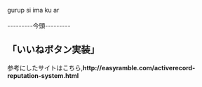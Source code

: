 gurup si ima ku ar
<br>
<br>
---------今頭---------
<h2>「いいねボタン実装」</h2>
<p>参考にしたサイトはこちら,<strong>http://easyramble.com/activerecord-reputation-system.html</strong></p>
